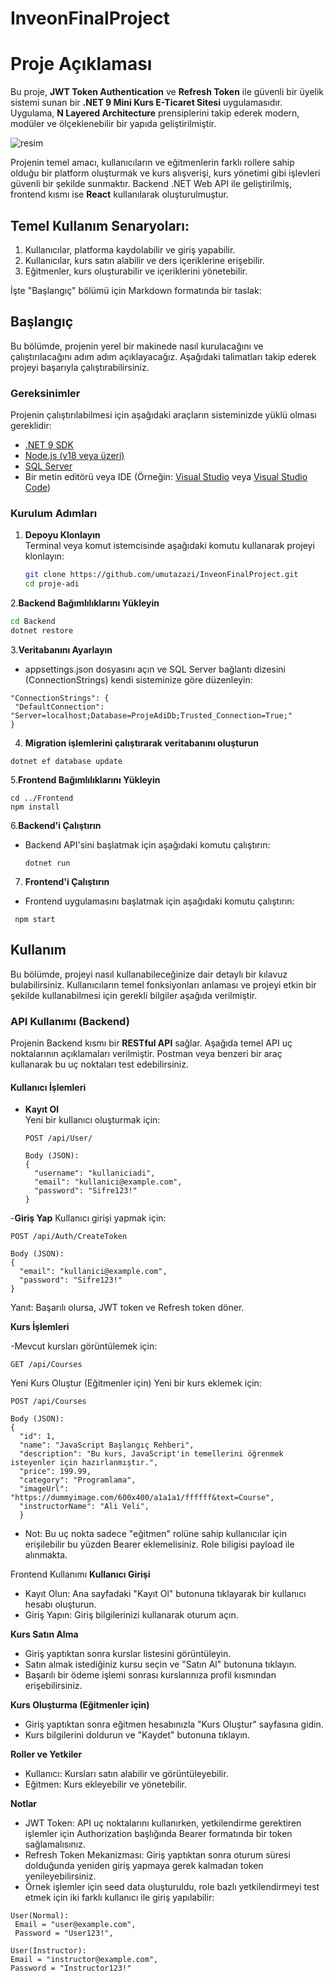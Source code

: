 # InveonFinalProject
# Proje Açıklaması

Bu proje, **JWT Token Authentication** ve **Refresh Token** ile güvenli bir üyelik sistemi sunan bir **.NET 9 Mini Kurs E-Ticaret Sitesi** uygulamasıdır. Uygulama, **N Layered Architecture** prensiplerini takip ederek modern, modüler ve ölçeklenebilir bir yapıda geliştirilmiştir. 

![resim](https://github.com/user-attachments/assets/9eb20175-9635-4c4e-a2a6-b1d3f942b9ae)


Projenin temel amacı, kullanıcıların ve eğitmenlerin farklı rollere sahip olduğu bir platform oluşturmak ve kurs alışverişi, kurs yönetimi gibi işlevleri güvenli bir şekilde sunmaktır. Backend .NET Web API ile geliştirilmiş, frontend kısmı ise **React** kullanılarak oluşturulmuştur.

## Temel Kullanım Senaryoları:
1. Kullanıcılar, platforma kaydolabilir ve giriş yapabilir.
2. Kullanıcılar, kurs satın alabilir ve ders içeriklerine erişebilir.
3. Eğitmenler, kurs oluşturabilir ve içeriklerini yönetebilir.

İşte "Başlangıç" bölümü için Markdown formatında bir taslak:

## Başlangıç

Bu bölümde, projenin yerel bir makinede nasıl kurulacağını ve çalıştırılacağını adım adım açıklayacağız. Aşağıdaki talimatları takip ederek projeyi başarıyla çalıştırabilirsiniz.

### Gereksinimler

Projenin çalıştırılabilmesi için aşağıdaki araçların sisteminizde yüklü olması gereklidir:

- [.NET 9 SDK](https://dotnet.microsoft.com/download)
- [Node.js (v18 veya üzeri)](https://nodejs.org/)
- [SQL Server](https://www.microsoft.com/sql-server)
- Bir metin editörü veya IDE (Örneğin: [Visual Studio](https://visualstudio.microsoft.com/) veya [Visual Studio Code](https://code.visualstudio.com/))

### Kurulum Adımları
1. **Depoyu Klonlayın**  
   Terminal veya komut istemcisinde aşağıdaki komutu kullanarak projeyi klonlayın:
   ```bash
   git clone https://github.com/umutazazi/InveonFinalProject.git
   cd proje-adi
   ```

2.**Backend Bağımlılıklarını Yükleyin**
```bash
cd Backend
dotnet restore
```
3.**Veritabanını Ayarlayın**
- appsettings.json dosyasını açın ve SQL Server bağlantı dizesini (ConnectionStrings) kendi sisteminize göre düzenleyin:
 ```
"ConnectionStrings": {
  "DefaultConnection": "Server=localhost;Database=ProjeAdiDb;Trusted_Connection=True;"
}
```
4. **Migration işlemlerini çalıştırarak veritabanını oluşturun**
```
dotnet ef database update
```

5.**Frontend Bağımlılıklarını Yükleyin**
```
cd ../Frontend
npm install
```
6.**Backend'i Çalıştırın**
- Backend API'sini başlatmak için aşağıdaki komutu çalıştırın:
  ```
  dotnet run
  ```
7. **Frontend'i Çalıştırın**
- Frontend uygulamasını başlatmak için aşağıdaki komutu çalıştırın:
 ```
  npm start
  ```

## Kullanım

Bu bölümde, projeyi nasıl kullanabileceğinize dair detaylı bir kılavuz bulabilirsiniz. Kullanıcıların temel fonksiyonları anlaması ve projeyi etkin bir şekilde kullanabilmesi için gerekli bilgiler aşağıda verilmiştir.

### API Kullanımı (Backend)

Projenin Backend kısmı bir **RESTful API** sağlar. Aşağıda temel API uç noktalarının açıklamaları verilmiştir. Postman veya benzeri bir araç kullanarak bu uç noktaları test edebilirsiniz.

#### Kullanıcı İşlemleri
- **Kayıt Ol**  
  Yeni bir kullanıcı oluşturmak için:
  ```http
  POST /api/User/

  Body (JSON):
  {
    "username": "kullaniciadi",
    "email": "kullanici@example.com",
    "password": "Sifre123!"
  }
  ```
 -**Giriş Yap**
Kullanıcı girişi yapmak için:
```http
POST /api/Auth/CreateToken

Body (JSON):
{
  "email": "kullanici@example.com",
  "password": "Sifre123!"
}
```

Yanıt: Başarılı olursa, JWT token ve Refresh token döner.


**Kurs İşlemleri**

-Mevcut kursları görüntülemek için:
```
GET /api/Courses
```

Yeni Kurs Oluştur (Eğitmenler için)
Yeni bir kurs eklemek için:

    POST /api/Courses

    Body (JSON):
    {
      "id": 1,
      "name": "JavaScript Başlangıç Rehberi",
      "description": "Bu kurs, JavaScript'in temellerini öğrenmek isteyenler için hazırlanmıştır.",
      "price": 199.99,
      "category": "Programlama",
      "imageUrl": "https://dummyimage.com/600x400/a1a1a1/ffffff&text=Course",
      "instructorName": "Ali Veli",
      }

 - Not: Bu uç nokta sadece "eğitmen" rolüne sahip kullanıcılar için erişilebilir bu yüzden Bearer eklemelisiniz. Role biligisi payload ile alınmakta.

Frontend Kullanımı
**Kullanıcı Girişi**

  - Kayıt Olun: Ana sayfadaki "Kayıt Ol" butonuna tıklayarak bir kullanıcı hesabı oluşturun.
  - Giriş Yapın: Giriş bilgilerinizi kullanarak oturum açın.

**Kurs Satın Alma**

  - Giriş yaptıktan sonra kurslar listesini görüntüleyin.
  - Satın almak istediğiniz kursu seçin ve "Satın Al" butonuna tıklayın.
  - Başarılı bir ödeme işlemi sonrası kurslarınıza profil kısmından erişebilirsiniz.

**Kurs Oluşturma (Eğitmenler için)**

 - Giriş yaptıktan sonra eğitmen hesabınızla "Kurs Oluştur" sayfasına gidin.
 - Kurs bilgilerini doldurun ve "Kaydet" butonuna tıklayın.

**Roller ve Yetkiler**

  - Kullanıcı: Kursları satın alabilir ve görüntüleyebilir.
  - Eğitmen: Kurs ekleyebilir ve yönetebilir.
    





**Notlar**

  - JWT Token: API uç noktalarını kullanırken, yetkilendirme gerektiren işlemler için Authorization başlığında Bearer <token> formatında bir token sağlamalısınız.
  - Refresh Token Mekanizması: Giriş yaptıktan sonra oturum süresi dolduğunda yeniden giriş yapmaya gerek kalmadan token yenileyebilirsiniz.
  - Örnek işlemler için seed data oluşturuldu, role bazlı yetkilendirmeyi test etmek için iki farklı kullanıcı ile giriş yapılabilir:
```
User(Normal):
 Email = "user@example.com",
 Password = "User123!",

User(Instructor):
Email = "instructor@example.com",
Password = "Instructor123!"
```







